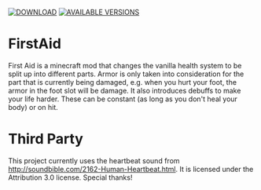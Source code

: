 [![DOWNLOAD](http://cf.way2muchnoise.eu/full_276837_downloads%20on%20CurseForge.svg)](https://minecraft.curseforge.com/projects/first-aid)
[![AVAILABLE VERSIONS](http://cf.way2muchnoise.eu/versions/First-Aid.svg)](https://minecraft.curseforge.com/projects/first-aid)

# FirstAid
First Aid is a minecraft mod that changes the vanilla health system to be split up into different parts.
Armor is only taken into consideration for the part that is currently being damaged, e.g. when you hurt your foot,
the armor in the foot slot will be damage.
It also introduces debuffs to make your life harder. These can be constant (as long as you don't heal your body) or on hit.

# Third Party

This project currently uses the heartbeat sound from <href>http://soundbible.com/2162-Human-Heartbeat.html</href>.
It is licensed under the Attribution 3.0 license. Special thanks!
